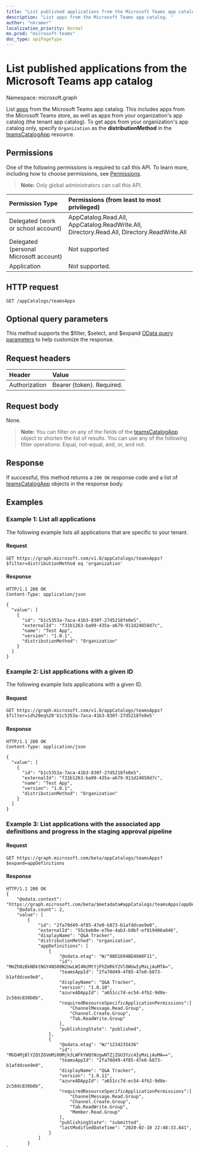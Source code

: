 ```yaml
---
title: "List published applications from the Microsoft Teams app catalog"
description: "List apps from the Microsoft Teams app catalog. "
author: "nkramer"
localization_priority: Normal
ms.prod: "microsoft-teams"
doc_type: apiPageType
---
```


# List published applications from the Microsoft Teams app catalog

Namespace: microsoft.graph

List [apps](../resources/teamsapp.md) from the Microsoft Teams app catalog.
This includes apps from the Microsoft Teams store, as well as apps from your organization's app catalog (the tenant app catalog). To get apps from your organization's app catalog only, specify `Organization` as the **distributionMethod** in the [teamsCatalogApp](../resources/teamsapp.md) resource.

## Permissions

One of the following permissions is required to call this API. To learn more, including how to choose permissions, see [Permissions](/graph/permissions_reference).

> **Note:** Only global administrators can call this API.

| Permission Type                        | Permissions (from least to most privileged) |
|:---------------------------------------|:------------------------------------|
| Delegated (work or school account)     | AppCatalog.Read.All, AppCatalog.ReadWrite.All, Directory.Read.All, Directory.ReadWrite.All |
| Delegated (personal Microsoft account) | Not supported                       |
| Application                            | Not supported. |

## HTTP request

<!-- { "blockType": "ignored" } -->

```http
GET /appCatalogs/teamsApps
```

## Optional query parameters

This method supports the $filter, $select, and $expand [OData query parameters](/graph/query-parameters) to help customize the response.

## Request headers

| Header        | Value                     |
|:--------------|:--------------------------|
| Authorization | Bearer {token}. Required. |

## Request body

None.

> **Note:** You can filter on any of the fields of the [teamsCatalogApp](../resources/teamsapp.md) object to shorten the list of results. You can use any of the following filter operations: Equal, not-equal, and, or, and not.

## Response

If successful, this method returns a `200 OK` response code and a list of [teamsCatalogApp](../resources/teamsapp.md) objects in the response body.

## Examples

### Example 1: List all applications

The following example lists all applications that are specific to your tenant.

#### Request

```http
GET https://graph.microsoft.com/v1.0/appCatalogs/teamsApps?$filter=distributionMethod eq 'organization'
```

<!-- markdownlint-disable MD024 -->

#### Response

```http
HTTP/1.1 200 OK
Content-Type: application/json

{
  "value": [
    {
      "id": "b1c5353a-7aca-41b3-830f-27d5218fe0e5",
      "externalId": "f31b1263-ba99-435a-a679-911d24850d7c",
      "name": "Test App",
      "version": "1.0.1",
      "distributionMethod": "Organization"
    }
  ]
}
```

### Example 2: List applications with a given ID

The following example lists applications with a given ID.

#### Request

```http
GET https://graph.microsoft.com/v1.0/appCatalogs/teamsApps?$filter=id%20eq%20'b1c5353a-7aca-41b3-830f-27d5218fe0e5'
```

#### Response

```http
HTTP/1.1 200 OK
Content-Type: application/json

{
  "value": [
    {
      "id": "b1c5353a-7aca-41b3-830f-27d5218fe0e5",
      "externalId": "f31b1263-ba99-435a-a679-911d24850d7c",
      "name": "Test App",
      "version": "1.0.1",
      "distributionMethod": "Organization"
    }
  ]
}
```

### Example 3: List applications with the associated app definitions and progress in the staging approval pipeline

#### Request

```http
GET https://graph.microsoft.com/beta/appCatalogs/teamsApps?$expand=appDefinitions
```

#### Response

```http
HTTP/1.1 200 OK
{
    "@odata.context": "https://graph.microsoft.com/beta/$metadata#appCatalogs/teamsApps(appDefinitions())",
    "@odata.count": 2,
    "value": [
        {
            "id": "2fa70d49-4f85-47e0-b873-b1afddcee9e0",
            "externalId": "55cbeb0e-e7be-4ab3-b9bf-ef919406a846",
            "displayName": "Q&A Tracker",
            "distributionMethod": "organization",
            "appDefinitions": [
                {
                    "@odata.etag": "W/"08D1694BD49A0F11",
                    "id": "MmZhNzBkNDktNGY4NS00N2UwLWI4NzMtYjFhZmRkY2VlOWUwIyMxLjAuMTA=",
                    "teamsAppId": "2fa70d49-4f85-47e0-b873-b1afddcee9e0",
                    "displayName": "Q&A Tracker",
                    "version": "1.0.10",
                    "azureADAppId": "a651cc7d-ec54-4fb2-9d0e-2c58dc830b0b",
                    "requiredResourceSpecificApplicationPermissions":[
                        "ChannelMessage.Read.Group",
                        "Channel.Create.Group",
                        "Tab.ReadWrite.Group"
                    ],
                    "publishingState": "published",
                },
                {
                    "@odata.etag": "W/"1234235436"
                    "id": "MGQ4MjBlY2QtZGVmMi00Mjk3LWFkYWQtNzgwNTZjZGU3Yzc4IyMxLjAuMA==",
                    "teamsAppId": "2fa70d49-4f85-47e0-b873-b1afddcee9e0",
                    "displayName": "Q&A Tracker",
                    "version": "1.0.11",
                    "azureADAppId": "a651cc7d-ec54-4fb2-9d0e-2c58dc830b0b",
                    "requiredResourceSpecificApplicationPermissions":[
                        "ChannelMessage.Read.Group",
                        "Channel.Create.Group",
                        "Tab.ReadWrite.Group",
                        "Member.Read.Group"
                    ],
                    "publishingState": "submitted",
                    "lastModifiedDateTime": "2020-02-10 22:48:33.841",
                }
            ]
        }
`
